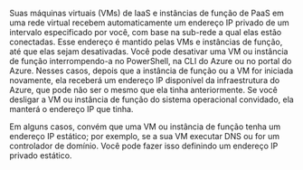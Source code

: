 Suas máquinas virtuais (VMs) de IaaS e instâncias de função de PaaS em uma rede virtual recebem automaticamente um endereço IP privado de um intervalo especificado por você, com base na sub-rede a qual elas estão conectadas. Esse endereço é mantido pelas VMs e instâncias de função, até que elas sejam desativadas. Você pode desativar uma VM ou instância de função interrompendo-a no PowerShell, na CLI do Azure ou no portal do Azure. Nesses casos, depois que a instância de função ou a VM for iniciada novamente, ela receberá um endereço IP disponível da infraestrutura do Azure, que pode não ser o mesmo que ela tinha anteriormente. Se você desligar a VM ou instância de função do sistema operacional convidado, ela manterá o endereço IP que tinha.

Em alguns casos, convém que uma VM ou instância de função tenha um endereço IP estático; por exemplo, se a sua VM executar DNS ou for um controlador de domínio. Você pode fazer isso definindo um endereço IP privado estático.

<!---HONumber=Sept15_HO3-->
